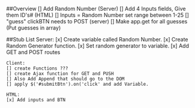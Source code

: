 
##Overview
[] Add Random Number (Server)
[] Add 4 Inputs fields, Give them ID's# (HTML)
[] Inputs = Random Number set range between 1-25
[] "guess" clickBTN needs to POST (server)
[] Make app.get for all guesses (Put guesses in array)


##Stub List
    Server:
    [x] Create variable called Random Number.
    [x] Create Random Generator function.
    [x] Set random generator to variable.
    [x] Add GET and POST routes

    Client:
    [] create Functions ???
    [] create Ajax function for GET and PUSH
    [] Also Add Append that should go to the DOM
    [] apply $('#submitBtn').on('click' and add Variable. 

    HTML:
    [x] Add inputs and BTN
